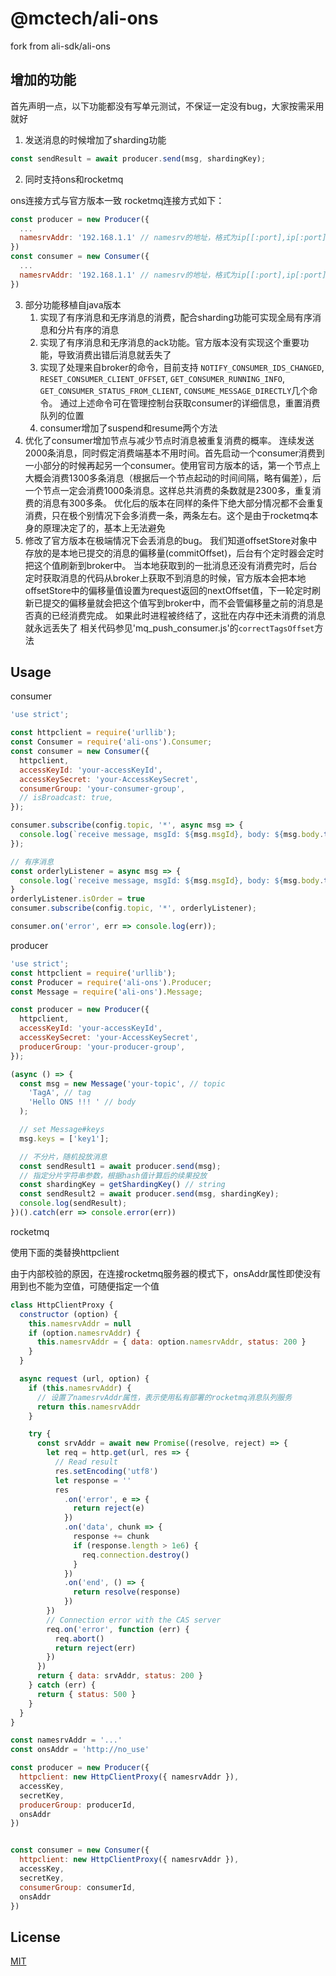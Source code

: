 @mctech/ali-ons
=======

fork from ali-sdk/ali-ons

## 增加的功能

首先声明一点，以下功能都没有写单元测试，不保证一定没有bug，大家按需采用就好

1. 发送消息的时候增加了sharding功能

```javascript
const sendResult = await producer.send(msg, shardingKey);
```

2. 同时支持ons和rocketmq

ons连接方式与官方版本一致
rocketmq连接方式如下：

```javascript
const producer = new Producer({
  ...
  namesrvAddr: '192.168.1.1' // namesrv的地址，格式为ip[[:port],ip[:port],...]
})
const consumer = new Consumer({
  ...
  namesrvAddr: '192.168.1.1' // namesrv的地址，格式为ip[[:port],ip[:port],...]
})
```
3. 部分功能移植自java版本
   1. 实现了有序消息和无序消息的消费，配合sharding功能可实现全局有序消息和分片有序的消息
   1. 实现了有序消息和无序消息的ack功能。官方版本没有实现这个重要功能，导致消费出错后消息就丢失了
   1. 实现了处理来自broker的命令，目前支持 `NOTIFY_CONSUMER_IDS_CHANGED`, `RESET_CONSUMER_CLIENT_OFFSET`, `GET_CONSUMER_RUNNING_INFO`, `GET_CONSUMER_STATUS_FROM_CLIENT`, `CONSUME_MESSAGE_DIRECTLY`几个命令。
   通过上述命令可在管理控制台获取consumer的详细信息，重置消费队列的位置
   1. consumer增加了suspend和resume两个方法
4. 优化了consumer增加节点与减少节点时消息被重复消费的概率。
   连续发送2000条消息，同时假定消费端基本不用时间。首先启动一个consumer消费到一小部分的时候再起另一个consumer。使用官司方版本的话，第一个节点上大概会消费1300多条消息（根据后一个节点起动的时间间隔，略有偏差），后一个节点一定会消费1000条消息。这样总共消费的条数就是2300多，重复消费的消息有300多条。
   优化后的版本在同样的条件下绝大部分情况都不会重复消费，只在极个别情况下会多消费一条，两条左右。这个是由于rocketmq本身的原理决定了的，基本上无法避免
4. 修改了官方版本在极端情况下会丢消息的bug。
   我们知道offsetStore对象中存放的是本地已提交的消息的偏移量(commitOffset)，后台有个定时器会定时把这个值刷新到broker中。
   当本地获取到的一批消息还没有消费完时，后台定时获取消息的代码从broker上获取不到消息的时候，官方版本会把本地offsetStore中的偏移量值设置为request返回的nextOffset值，下一轮定时刷新已提交的偏移量就会把这个值写到broker中，而不会管偏移量之前的消息是否真的已经消费完成。
   如果此时进程被终结了，这批在内存中还未消费的消息就永远丢失了
   相关代码参见'mq_push_consumer.js'的`correctTagsOffset`方法


## Usage

consumer

```js
'use strict';

const httpclient = require('urllib');
const Consumer = require('ali-ons').Consumer;
const consumer = new Consumer({
  httpclient,
  accessKeyId: 'your-accessKeyId',
  accessKeySecret: 'your-AccessKeySecret',
  consumerGroup: 'your-consumer-group',
  // isBroadcast: true,
});

consumer.subscribe(config.topic, '*', async msg => {
  console.log(`receive message, msgId: ${msg.msgId}, body: ${msg.body.toString()}`)
});

// 有序消息
const orderlyListener = async msg => {
  console.log(`receive message, msgId: ${msg.msgId}, body: ${msg.body.toString()}`)
}
orderlyListener.isOrder = true
consumer.subscribe(config.topic, '*', orderlyListener);

consumer.on('error', err => console.log(err));
```

producer

```js
'use strict';
const httpclient = require('urllib');
const Producer = require('ali-ons').Producer;
const Message = require('ali-ons').Message;

const producer = new Producer({
  httpclient,
  accessKeyId: 'your-accessKeyId',
  accessKeySecret: 'your-AccessKeySecret',
  producerGroup: 'your-producer-group',
});

(async () => {
  const msg = new Message('your-topic', // topic
    'TagA', // tag
    'Hello ONS !!! ' // body
  );

  // set Message#keys
  msg.keys = ['key1'];

  // 不分片，随机投放消息
  const sendResult1 = await producer.send(msg);
  // 指定分片字符串参数，根据hash值计算后的续果投放
  const shardingKey = getShardingKey() // string
  const sendResult2 = await producer.send(msg, shardingKey);
  console.log(sendResult);
})().catch(err => console.error(err))
```

rocketmq

使用下面的类替换httpclient

由于内部校验的原因，在连接rocketmq服务器的模式下，onsAddr属性即使没有用到也不能为空值，可随便指定一个值

```js
class HttpClientProxy {
  constructor (option) {
    this.namesrvAddr = null
    if (option.namesrvAddr) {
      this.namesrvAddr = { data: option.namesrvAddr, status: 200 }
    }
  }

  async request (url, option) {
    if (this.namesrvAddr) {
      // 设置了namesrvAddr属性，表示使用私有部署的rocketmq消息队列服务
      return this.namesrvAddr
    }

    try {
      const srvAddr = await new Promise((resolve, reject) => {
        let req = http.get(url, res => {
          // Read result
          res.setEncoding('utf8')
          let response = ''
          res
            .on('error', e => {
              return reject(e)
            })
            .on('data', chunk => {
              response += chunk
              if (response.length > 1e6) {
                req.connection.destroy()
              }
            })
            .on('end', () => {
              return resolve(response)
            })
        })
        // Connection error with the CAS server
        req.on('error', function (err) {
          req.abort()
          return reject(err)
        })
      })
      return { data: srvAddr, status: 200 }
    } catch (err) {
      return { status: 500 }
    }
  }
}

const namesrvAddr = '...'
const onsAddr = 'http://no_use'

const producer = new Producer({
  httpclient: new HttpClientProxy({ namesrvAddr }),
  accessKey,
  secretKey,
  producerGroup: producerId,
  onsAddr
})


const consumer = new Consumer({
  httpclient: new HttpClientProxy({ namesrvAddr }),
  accessKey,
  secretKey,
  consumerGroup: consumerId,
  onsAddr
})

```
## License

[MIT](LICENSE)
